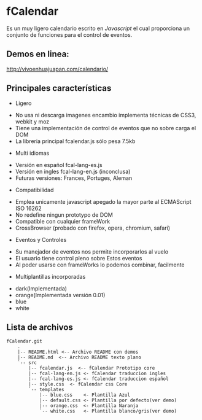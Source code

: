 fCalendar
=============================================

Es un muy ligero calendario escrito en _Javascript_ el cual proporciona un conjunto de funciones para el control de eventos.

Demos en linea:
-----------------------------------------------
<http://vivoenhuajuapan.com/calendario/>

Principales características
--------------------------------------------
* Ligero
 - No usa ni descarga imagenes encambio implementa técnicas de CSS3, webkit y moz
 - Tiene una implementación de control de eventos que no sobre carga el DOM
 - La libreria principal fcalendar.js sólo pesa 7.5kb
* Multi idiomas
 - Versión en español fcal-lang-es.js
 - Versión en ingles fcal-lang-en.js (inconclusa)
 - Futuras versiones: Frances, Portuges, Aleman
* Compatibilidad
 - Emplea unicamente javascript apegado la mayor parte al ECMAScript ISO 16262
 - No redefine ningun prototypo de DOM
 - Compatible con cualquier frameWork
 - CrossBrowser (probado con firefox, opera, chromium, safari)
* Eventos y Controles
 - Su manejador de eventos nos permite incorporarlos al vuelo
 - El usuario tiene control pleno sobre Estos eventos
 - Al poder usarse con frameWorks lo podemos combinar, facilmente
* Multiplantillas incorporadas
 - dark(Implementada)
 - orange(Implementada versión 0.01)
 - blue
 - white


Lista de archivos
-------------------------------------------------------------------
	fCalendar.git
		.
		|-- README.html <-- Archivo README con demos
		|-- README.md  <-- Archivo README texto plano
		`-- src
			|-- fcalendar.js  <-- fCalendar Prototipo core
			|-- fcal-lang-en.js <- fCalendar traduccion ingles
			|-- fcal-lang-es.js <- fCalendar traduccion español
			|-- style.css  <- fCalendar css Core
			`-- templates
				|-- blue.css 	<- Plantilla Azul
				|-- default.css	<- Plantilla por defecto(ver demo)
				|-- orange.css	<- Plantilla Naranja
				`-- white.css	<- Plantilla blanco/gris(ver demo)
